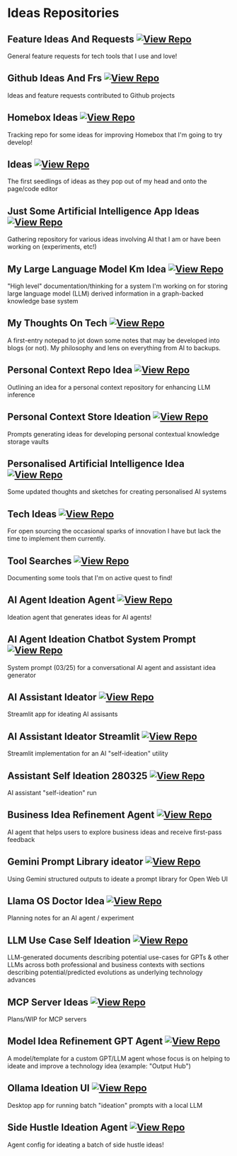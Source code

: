 # Ideas Repositories

## Feature Ideas And Requests [![View Repo](https://img.shields.io/badge/view-repo-green)](https://github.com/danielrosehill/Feature-Ideas-And-Requests)
General feature requests for tech tools that I use and love!

## Github Ideas And Frs [![View Repo](https://img.shields.io/badge/view-repo-green)](https://github.com/danielrosehill/Github-Ideas-And-FRs)
Ideas and feature requests contributed to Github projects

## Homebox Ideas [![View Repo](https://img.shields.io/badge/view-repo-green)](https://github.com/danielrosehill/Homebox-Ideas)
Tracking repo for some ideas for improving Homebox that I'm going to try develop!

## Ideas [![View Repo](https://img.shields.io/badge/view-repo-green)](https://github.com/danielrosehill/Ideas)
The first seedlings of ideas as they pop out of my head and onto the page/code editor

## Just Some Artificial Intelligence App Ideas [![View Repo](https://img.shields.io/badge/view-repo-green)](https://github.com/danielrosehill/Just-Some-AI-App-Ideas)
Gathering repository for various ideas involving AI that I am or have been working on (experiments, etc!)

## My Large Language Model Km Idea [![View Repo](https://img.shields.io/badge/view-repo-green)](https://github.com/danielrosehill/My-LLM-KM-Idea)
"High level" documentation/thinking for a system I'm working on for storing large language model (LLM) derived information in a graph-backed knowledge base system

## My Thoughts On Tech [![View Repo](https://img.shields.io/badge/view-repo-green)](https://github.com/danielrosehill/My-Thoughts-On-Tech)
A first-entry notepad to jot down some notes that may be developed into blogs (or not). My philosophy and lens on everything from AI to backups.

## Personal Context Repo Idea [![View Repo](https://img.shields.io/badge/view-repo-green)](https://github.com/danielrosehill/Personal-Context-Repo-Idea)
Outlining an idea for a personal context repository for enhancing LLM inference

## Personal Context Store Ideation [![View Repo](https://img.shields.io/badge/view-repo-green)](https://github.com/danielrosehill/Personal-Context-Store-Ideation)
Prompts generating ideas for developing personal contextual knowledge storage vaults

## Personalised Artificial Intelligence Idea [![View Repo](https://img.shields.io/badge/view-repo-green)](https://github.com/danielrosehill/Personalised-AI-Idea)
Some updated thoughts and sketches for creating personalised AI systems

## Tech Ideas [![View Repo](https://img.shields.io/badge/view-repo-green)](https://github.com/danielrosehill/Tech-Ideas)
For open sourcing the occasional sparks of innovation I have but lack the time to implement them currently.

## Tool Searches [![View Repo](https://img.shields.io/badge/view-repo-green)](https://github.com/danielrosehill/Tool-Searches)
Documenting some tools that I'm on active quest to find!


## AI Agent Ideation Agent [![View Repo](https://img.shields.io/badge/view-repo-green)](https://github.com/danielrosehill/AI-Agent-Ideation-Agent)
Ideation agent that generates ideas for AI agents!

## AI Agent Ideation Chatbot System Prompt [![View Repo](https://img.shields.io/badge/view-repo-green)](https://github.com/danielrosehill/AI-Agent-Ideation-Chatbot-System-Prompt)
System prompt (03/25) for a conversational AI agent and assistant idea generator

## AI Assistant Ideator [![View Repo](https://img.shields.io/badge/view-repo-green)](https://github.com/danielrosehill/AI-Assistant-Ideator)
Streamlit app for ideating AI assisants

## AI Assistant Ideator Streamlit [![View Repo](https://img.shields.io/badge/view-repo-green)](https://github.com/danielrosehill/AI-Assistant-Ideator-Streamlit)
Streamlit implementation for an AI "self-ideation" utility

## Assistant Self Ideation 280325 [![View Repo](https://img.shields.io/badge/view-repo-green)](https://github.com/danielrosehill/Assistant-Self-Ideation-280325)
AI assistant "self-ideation" run

## Business Idea Refinement Agent [![View Repo](https://img.shields.io/badge/view-repo-green)](https://github.com/danielrosehill/Business-Idea-Refinement-Agent)
AI agent that helps users to explore business ideas and receive first-pass feedback

## Gemini Prompt Library ideator [![View Repo](https://img.shields.io/badge/view-repo-green)](https://github.com/danielrosehill/Gemini-Prompt-Library-ideator)
Using Gemini structured outputs to ideate a prompt library for Open Web UI

## Llama OS Doctor Idea [![View Repo](https://img.shields.io/badge/view-repo-green)](https://github.com/danielrosehill/Llama-OS-Doctor-Idea)
Planning notes for an AI agent / experiment

## LLM Use Case Self Ideation [![View Repo](https://img.shields.io/badge/view-repo-green)](https://github.com/danielrosehill/LLM-Use-Case-Self-Ideation)
LLM-generated documents describing potential use-cases for GPTs & other LLMs across both professional and business contexts with sections describing potential/predicted evolutions as underlying technology advances

## MCP Server Ideas [![View Repo](https://img.shields.io/badge/view-repo-green)](https://github.com/danielrosehill/MCP-Server-Ideas)
Plans/WIP for MCP servers

## Model Idea Refinement GPT Agent [![View Repo](https://img.shields.io/badge/view-repo-green)](https://github.com/danielrosehill/Model-Idea-Refinement-GPT-Agent)
A model/template for a custom GPT/LLM agent whose focus is on helping to ideate and improve a technology idea (example: "Output Hub")

## Ollama Ideation UI [![View Repo](https://img.shields.io/badge/view-repo-green)](https://github.com/danielrosehill/Ollama-Ideation-UI)
Desktop app for running batch "ideation" prompts with a local LLM

## Side Hustle Ideation Agent [![View Repo](https://img.shields.io/badge/view-repo-green)](https://github.com/danielrosehill/Side-Hustle-Ideation-Agent)
Agent config for ideating a batch of side hustle ideas!
